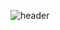 ![header](https://capsule-render.vercel.app/api?type=waving&color=auto&height=300&section=header&fontSize=90)
